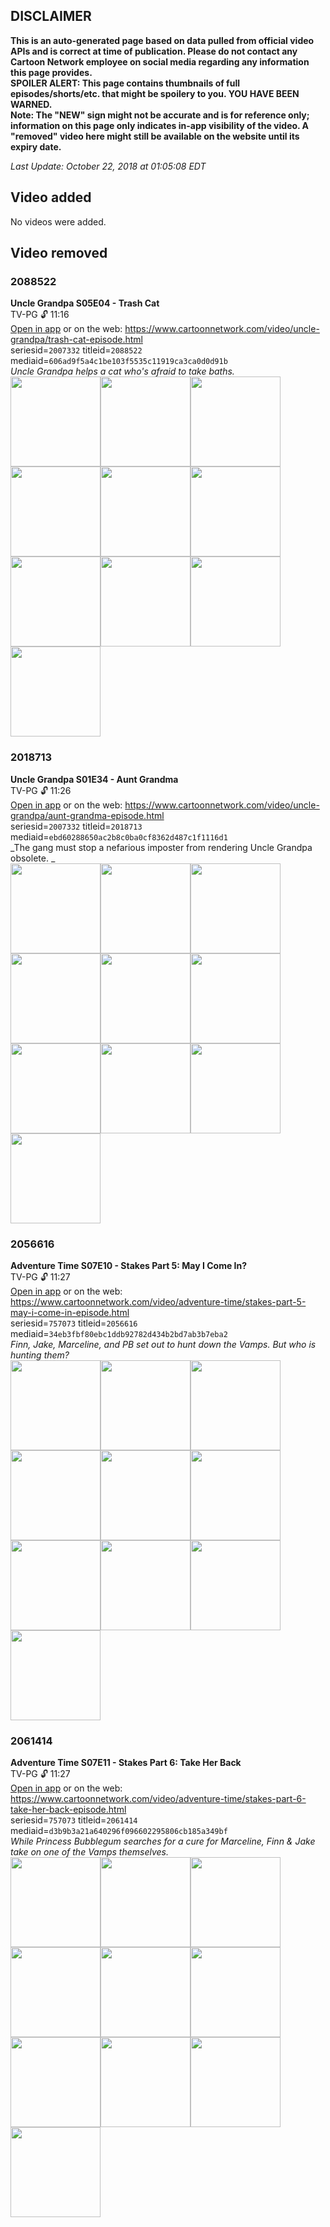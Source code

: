 ## DISCLAIMER
**This is an auto-generated page based on data pulled from official video APIs and is correct at time of publication. Please do not contact any Cartoon Network employee on social media regarding any information this page provides.**  
**SPOILER ALERT: This page contains thumbnails of full episodes/shorts/etc. that might be spoilery to you. YOU HAVE BEEN WARNED.**  
**Note: The "NEW" sign might not be accurate and is for reference only; information on this page only indicates in-app visibility of the video. A "removed" video here might still be available on the website until its expiry date.**  

_Last Update: October 22, 2018 at 01:05:08 EDT_
## Video added
No videos were added.
## Video removed
### 2088522
**Uncle Grandpa S05E04 - Trash Cat**  
TV-PG 🔓 11:16  
[Open in app](https://tinyurl.com/y85t68kf) or on the web: https://www.cartoonnetwork.com/video/uncle-grandpa/trash-cat-episode.html  
seriesid=`2007332` titleid=`2088522` mediaid=`606ad9f5a4c1be103f5535c11919ca3ca0d0d91b`  
_Uncle Grandpa helps a cat who's afraid to take baths._  
<a href="https://s3.amazonaws.com/cn-orchestrator/2088522_001_1280x720.jpg"><img src="https://s3.amazonaws.com/cn-orchestrator/2088522_001_640x360.jpg" height="144px" /></a><a href="https://s3.amazonaws.com/cn-orchestrator/2088522_002_1280x720.jpg"><img src="https://s3.amazonaws.com/cn-orchestrator/2088522_002_640x360.jpg" height="144px" /></a><a href="https://s3.amazonaws.com/cn-orchestrator/2088522_003_1280x720.jpg"><img src="https://s3.amazonaws.com/cn-orchestrator/2088522_003_640x360.jpg" height="144px" /></a><a href="https://s3.amazonaws.com/cn-orchestrator/2088522_004_1280x720.jpg"><img src="https://s3.amazonaws.com/cn-orchestrator/2088522_004_640x360.jpg" height="144px" /></a><a href="https://s3.amazonaws.com/cn-orchestrator/2088522_005_1280x720.jpg"><img src="https://s3.amazonaws.com/cn-orchestrator/2088522_005_640x360.jpg" height="144px" /></a><a href="https://s3.amazonaws.com/cn-orchestrator/2088522_006_1280x720.jpg"><img src="https://s3.amazonaws.com/cn-orchestrator/2088522_006_640x360.jpg" height="144px" /></a><a href="https://s3.amazonaws.com/cn-orchestrator/2088522_007_1280x720.jpg"><img src="https://s3.amazonaws.com/cn-orchestrator/2088522_007_640x360.jpg" height="144px" /></a><a href="https://s3.amazonaws.com/cn-orchestrator/2088522_008_1280x720.jpg"><img src="https://s3.amazonaws.com/cn-orchestrator/2088522_008_640x360.jpg" height="144px" /></a><a href="https://s3.amazonaws.com/cn-orchestrator/2088522_009_1280x720.jpg"><img src="https://s3.amazonaws.com/cn-orchestrator/2088522_009_640x360.jpg" height="144px" /></a><a href="https://s3.amazonaws.com/cn-orchestrator/2088522_010_1280x720.jpg"><img src="https://s3.amazonaws.com/cn-orchestrator/2088522_010_640x360.jpg" height="144px" /></a>
### 2018713
**Uncle Grandpa S01E34 - Aunt Grandma**  
TV-PG 🔓 11:26  
[Open in app](https://tinyurl.com/y8uonjwj) or on the web: https://www.cartoonnetwork.com/video/uncle-grandpa/aunt-grandma-episode.html  
seriesid=`2007332` titleid=`2018713` mediaid=`ebd60288650ac2b8c0ba0cf8362d487c1f1116d1`  
_The gang must stop a nefarious imposter from rendering Uncle Grandpa obsolete.  _  
<a href="https://s3.amazonaws.com/cn-orchestrator/2018713_001_1280x720.jpg"><img src="https://s3.amazonaws.com/cn-orchestrator/2018713_001_640x360.jpg" height="144px" /></a><a href="https://s3.amazonaws.com/cn-orchestrator/2018713_002_1280x720.jpg"><img src="https://s3.amazonaws.com/cn-orchestrator/2018713_002_640x360.jpg" height="144px" /></a><a href="https://s3.amazonaws.com/cn-orchestrator/2018713_003_1280x720.jpg"><img src="https://s3.amazonaws.com/cn-orchestrator/2018713_003_640x360.jpg" height="144px" /></a><a href="https://s3.amazonaws.com/cn-orchestrator/2018713_004_1280x720.jpg"><img src="https://s3.amazonaws.com/cn-orchestrator/2018713_004_640x360.jpg" height="144px" /></a><a href="https://s3.amazonaws.com/cn-orchestrator/2018713_005_1280x720.jpg"><img src="https://s3.amazonaws.com/cn-orchestrator/2018713_005_640x360.jpg" height="144px" /></a><a href="https://s3.amazonaws.com/cn-orchestrator/2018713_006_1280x720.jpg"><img src="https://s3.amazonaws.com/cn-orchestrator/2018713_006_640x360.jpg" height="144px" /></a><a href="https://s3.amazonaws.com/cn-orchestrator/2018713_007_1280x720.jpg"><img src="https://s3.amazonaws.com/cn-orchestrator/2018713_007_640x360.jpg" height="144px" /></a><a href="https://s3.amazonaws.com/cn-orchestrator/2018713_008_1280x720.jpg"><img src="https://s3.amazonaws.com/cn-orchestrator/2018713_008_640x360.jpg" height="144px" /></a><a href="https://s3.amazonaws.com/cn-orchestrator/2018713_009_1280x720.jpg"><img src="https://s3.amazonaws.com/cn-orchestrator/2018713_009_640x360.jpg" height="144px" /></a><a href="https://s3.amazonaws.com/cn-orchestrator/2018713_010_1280x720.jpg"><img src="https://s3.amazonaws.com/cn-orchestrator/2018713_010_640x360.jpg" height="144px" /></a>
### 2056616
**Adventure Time S07E10 - Stakes Part 5: May I Come In?**  
TV-PG 🔓 11:27  
[Open in app](https://tinyurl.com/ybhldrao) or on the web: https://www.cartoonnetwork.com/video/adventure-time/stakes-part-5-may-i-come-in-episode.html  
seriesid=`757073` titleid=`2056616` mediaid=`34eb3fbf80ebc1ddb92782d434b2bd7ab3b7eba2`  
_Finn, Jake, Marceline, and PB set out to hunt down the Vamps. But who is hunting them?_  
<a href="https://s3.amazonaws.com/cn-orchestrator/2056616_001_1280x720.jpg"><img src="https://s3.amazonaws.com/cn-orchestrator/2056616_001_640x360.jpg" height="144px" /></a><a href="https://s3.amazonaws.com/cn-orchestrator/2056616_002_1280x720.jpg"><img src="https://s3.amazonaws.com/cn-orchestrator/2056616_002_640x360.jpg" height="144px" /></a><a href="https://s3.amazonaws.com/cn-orchestrator/2056616_003_1280x720.jpg"><img src="https://s3.amazonaws.com/cn-orchestrator/2056616_003_640x360.jpg" height="144px" /></a><a href="https://s3.amazonaws.com/cn-orchestrator/2056616_004_1280x720.jpg"><img src="https://s3.amazonaws.com/cn-orchestrator/2056616_004_640x360.jpg" height="144px" /></a><a href="https://s3.amazonaws.com/cn-orchestrator/2056616_005_1280x720.jpg"><img src="https://s3.amazonaws.com/cn-orchestrator/2056616_005_640x360.jpg" height="144px" /></a><a href="https://s3.amazonaws.com/cn-orchestrator/2056616_006_1280x720.jpg"><img src="https://s3.amazonaws.com/cn-orchestrator/2056616_006_640x360.jpg" height="144px" /></a><a href="https://s3.amazonaws.com/cn-orchestrator/2056616_007_1280x720.jpg"><img src="https://s3.amazonaws.com/cn-orchestrator/2056616_007_640x360.jpg" height="144px" /></a><a href="https://s3.amazonaws.com/cn-orchestrator/2056616_008_1280x720.jpg"><img src="https://s3.amazonaws.com/cn-orchestrator/2056616_008_640x360.jpg" height="144px" /></a><a href="https://s3.amazonaws.com/cn-orchestrator/2056616_009_1280x720.jpg"><img src="https://s3.amazonaws.com/cn-orchestrator/2056616_009_640x360.jpg" height="144px" /></a><a href="https://s3.amazonaws.com/cn-orchestrator/2056616_010_1280x720.jpg"><img src="https://s3.amazonaws.com/cn-orchestrator/2056616_010_640x360.jpg" height="144px" /></a>
### 2061414
**Adventure Time S07E11 - Stakes Part 6: Take Her Back**  
TV-PG 🔓 11:27  
[Open in app](https://tinyurl.com/yauulmse) or on the web: https://www.cartoonnetwork.com/video/adventure-time/stakes-part-6-take-her-back-episode.html  
seriesid=`757073` titleid=`2061414` mediaid=`d3b9b3a21a640296f096602295806cb185a349bf`  
_While Princess Bubblegum searches for a cure for Marceline, Finn & Jake take on one of the Vamps themselves._  
<a href="https://s3.amazonaws.com/cn-orchestrator/2061414_001_1280x720.jpg"><img src="https://s3.amazonaws.com/cn-orchestrator/2061414_001_640x360.jpg" height="144px" /></a><a href="https://s3.amazonaws.com/cn-orchestrator/2061414_002_1280x720.jpg"><img src="https://s3.amazonaws.com/cn-orchestrator/2061414_002_640x360.jpg" height="144px" /></a><a href="https://s3.amazonaws.com/cn-orchestrator/2061414_003_1280x720.jpg"><img src="https://s3.amazonaws.com/cn-orchestrator/2061414_003_640x360.jpg" height="144px" /></a><a href="https://s3.amazonaws.com/cn-orchestrator/2061414_004_1280x720.jpg"><img src="https://s3.amazonaws.com/cn-orchestrator/2061414_004_640x360.jpg" height="144px" /></a><a href="https://s3.amazonaws.com/cn-orchestrator/2061414_005_1280x720.jpg"><img src="https://s3.amazonaws.com/cn-orchestrator/2061414_005_640x360.jpg" height="144px" /></a><a href="https://s3.amazonaws.com/cn-orchestrator/2061414_006_1280x720.jpg"><img src="https://s3.amazonaws.com/cn-orchestrator/2061414_006_640x360.jpg" height="144px" /></a><a href="https://s3.amazonaws.com/cn-orchestrator/2061414_007_1280x720.jpg"><img src="https://s3.amazonaws.com/cn-orchestrator/2061414_007_640x360.jpg" height="144px" /></a><a href="https://s3.amazonaws.com/cn-orchestrator/2061414_008_1280x720.jpg"><img src="https://s3.amazonaws.com/cn-orchestrator/2061414_008_640x360.jpg" height="144px" /></a><a href="https://s3.amazonaws.com/cn-orchestrator/2061414_009_1280x720.jpg"><img src="https://s3.amazonaws.com/cn-orchestrator/2061414_009_640x360.jpg" height="144px" /></a><a href="https://s3.amazonaws.com/cn-orchestrator/2061414_010_1280x720.jpg"><img src="https://s3.amazonaws.com/cn-orchestrator/2061414_010_640x360.jpg" height="144px" /></a>
